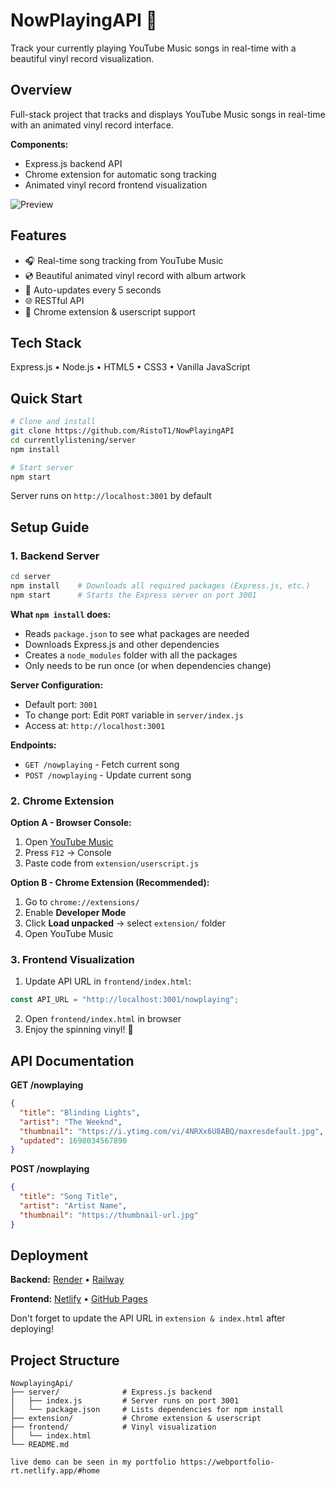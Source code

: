 # NowPlayingAPI 🎵

Track your currently playing YouTube Music songs in real-time with a beautiful vinyl record visualization.

## Overview

Full-stack project that tracks and displays YouTube Music songs in real-time with an animated vinyl record interface.

**Components:**
- Express.js backend API
- Chrome extension for automatic song tracking
- Animated vinyl record frontend visualization

![Preview](../readMeImg/ReadmeImg1.png)

## Features

- 🎧 Real-time song tracking from YouTube Music
- 💿 Beautiful animated vinyl record with album artwork
- 🔄 Auto-updates every 5 seconds
- 🌐 RESTful API
- 🔌 Chrome extension & userscript support

## Tech Stack

Express.js • Node.js • HTML5 • CSS3 • Vanilla JavaScript

## Quick Start
```bash
# Clone and install
git clone https://github.com/RistoT1/NowPlayingAPI
cd currentlylistening/server
npm install

# Start server
npm start
```

Server runs on `http://localhost:3001` by default

## Setup Guide

### 1. Backend Server
```bash
cd server
npm install    # Downloads all required packages (Express.js, etc.)
npm start      # Starts the Express server on port 3001
```

**What `npm install` does:**
- Reads `package.json` to see what packages are needed
- Downloads Express.js and other dependencies
- Creates a `node_modules` folder with all the packages
- Only needs to be run once (or when dependencies change)

**Server Configuration:**
- Default port: `3001`
- To change port: Edit `PORT` variable in `server/index.js`
- Access at: `http://localhost:3001`

**Endpoints:**
- `GET /nowplaying` - Fetch current song
- `POST /nowplaying` - Update current song

### 2. Chrome Extension

**Option A - Browser Console:**
1. Open [YouTube Music](https://music.youtube.com)
2. Press `F12` → Console
3. Paste code from `extension/userscript.js`

**Option B - Chrome Extension (Recommended):**
1. Go to `chrome://extensions/`
2. Enable **Developer Mode**
3. Click **Load unpacked** → select `extension/` folder
4. Open YouTube Music

### 3. Frontend Visualization

1. Update API URL in `frontend/index.html`:
```javascript
const API_URL = "http://localhost:3001/nowplaying";
```

2. Open `frontend/index.html` in browser
3. Enjoy the spinning vinyl! 🎵

## API Documentation

**GET /nowplaying**
```json
{
  "title": "Blinding Lights",
  "artist": "The Weeknd",
  "thumbnail": "https://i.ytimg.com/vi/4NRXx6U8ABQ/maxresdefault.jpg",
  "updated": 1698034567890
}
```

**POST /nowplaying**
```json
{
  "title": "Song Title",
  "artist": "Artist Name",
  "thumbnail": "https://thumbnail-url.jpg"
}
```

## Deployment

**Backend:** [Render](https://render.com) • [Railway](https://railway.app)

**Frontend:** [Netlify](https://netlify.com) • [GitHub Pages](https://pages.github.com)

Don't forget to update the API URL in `extension & index.html` after deploying!

## Project Structure
```
NowplayingApi/
├── server/              # Express.js backend
│   ├── index.js         # Server runs on port 3001
│   └── package.json     # Lists dependencies for npm install
├── extension/           # Chrome extension & userscript
├── frontend/            # Vinyl visualization
│   └── index.html
└── README.md

live demo can be seen in my portfolio https://webportfolio-rt.netlify.app/#home

